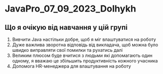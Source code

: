 # JavaPro_07_09_2023_Dolhykh
## Що я очікую від навчання у цій групі

1. Вивчити Java настільки добре, щоб я міг влаштуватися на роботу
2. Дуже важлива зворотна відповідь від викладача, щоб можна було швидко виправляти свої помилки та рухатись далі
3. Великим плюсом буде вчитися з людьми які допомагають один одному, я вважаю це збільшить продуктивність кожного учасника
4. Допомога HR-менеджера для влаштування на роботу
